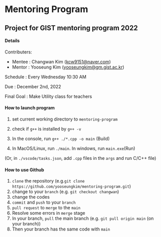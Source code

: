 # Mentoring Program

## Project for GIST mentoring program 2022

#### Details

Contributers:

- Mentee : Changwan Kim (<kcw9151@naver.com>)
- Mentor : Yooseung Kim (<yooseungkim@gm.gist.ac.kr>)

Schedule : Every Wednesday 10:30 AM

Due : December 2nd, 2022

Final Goal : Make Utility class for teachers

#### How to launch program

1. set current working directory to `mentoring-program`

2. check if `g++` is installed by `g++ -v`

3. In the console, run `g++ ./*.cpp -o main` (Build)

4. In MacOS/Linux, run `./main`. In windows, run `main.exe`(Run)

(Or, in `./vscode/tasks.json`, add `.cpp` files in the `args` and run C/C++ file)

#### How to use Github

1. `clone` the repository (e.g.`git clone https://github.com/yooseungkim/mentoring-program.git`)
2. change to your `branch` (e.g. `git checkout changwan`)
3. change the codes
4. `commit` and `push` to your `branch`
5. `pull request` to `merge` to the `main`
6. Resolve some errors in `merge` stage
7. In your branch, `pull` the main branch (e.g. `git pull origin main` (on your branch))
8. Then your branch has the same code with `main`
